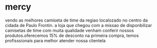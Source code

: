 # mercy
<p>vendo as melhores camiseta de time da regiao
localozado no centro da cidada de Paulo Frontin. a loja que chegou com a missao de disponbilizar camisetas de time com muita qualidade 
venham conferir nossos produtos.oferecemos 15% de desconto na primeira compra, temos profisssionais para melhor atender nossa clientela</p>
